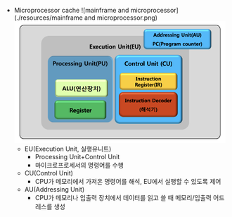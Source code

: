- Microprocessor cache
![mainframe and microprocessor](./resources/mainframe and microprocessor.png)
![microprocessor](../resources/microprocessor.png)
    - EU(Execution Unit, 실행유니트)
        - Processing Unit+Control Unit
        - 마이크로프로세서의 명령어를 수행
    - CU(Control Unit)
        - CPU가 메모리에서 가져온 명령어를 해석, EU에서 실행할 수 있도록 제어
    - AU(Addressing Unit)
        - CPU가 메모리나 입출력 장치에서 데이터를 읽고 쓸 때 메모리/입출력 어드레스를 생성
